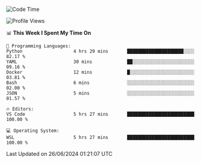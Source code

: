 <!--START_SECTION:waka-->
![Code Time](http://img.shields.io/badge/Code%20Time-659%20hrs%2017%20mins-blue)

![Profile Views](http://img.shields.io/badge/Profile%20Views-17-blue)

📊 **This Week I Spent My Time On** 

```text
💬 Programming Languages: 
Python                   4 hrs 29 mins       █████████████████████░░░░   82.17 % 
YAML                     30 mins             ██░░░░░░░░░░░░░░░░░░░░░░░   09.16 % 
Docker                   12 mins             █░░░░░░░░░░░░░░░░░░░░░░░░   03.81 % 
Bash                     6 mins              ░░░░░░░░░░░░░░░░░░░░░░░░░   02.00 % 
JSON                     5 mins              ░░░░░░░░░░░░░░░░░░░░░░░░░   01.57 % 

🔥 Editors: 
VS Code                  5 hrs 27 mins       █████████████████████████   100.00 % 

💻 Operating System: 
WSL                      5 hrs 27 mins       █████████████████████████   100.00 % 
```


 Last Updated on 26/06/2024 01:21:07 UTC
<!--END_SECTION:waka-->
